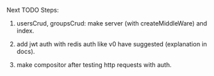 Next TODO Steps:

1. usersCrud, groupsCrud:
   make server (with createMiddleWare) and index.

2. add jwt auth with redis auth like v0 have suggested (explanation in docs).

3. make compositor after testing http requests with auth.
